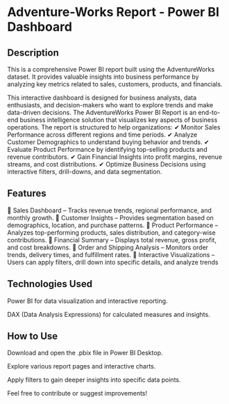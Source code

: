 
# Adventure-Works Report - Power BI Dashboard



## Description

This is a comprehensive Power BI report built using the AdventureWorks dataset. It provides valuable insights into business performance by analyzing key metrics related to sales, customers, products, and financials.

This interactive dashboard is designed for business analysts, data enthusiasts, and decision-makers who want to explore trends and make data-driven decisions.
The AdventureWorks Power BI Report is an end-to-end business intelligence solution that visualizes key aspects of business operations. The report is structured to help organizations:
✔ Monitor Sales Performance across different regions and time periods.
✔ Analyze Customer Demographics to understand buying behavior and trends.
✔ Evaluate Product Performance by identifying top-selling products and revenue contributors.
✔ Gain Financial Insights into profit margins, revenue streams, and cost distributions.
✔ Optimize Business Decisions using interactive filters, drill-downs, and data segmentation.

## Features
🔹 Sales Dashboard – Tracks revenue trends, regional performance, and monthly growth.
🔹 Customer Insights – Provides segmentation based on demographics, location, and purchase patterns.
🔹 Product Performance – Analyzes top-performing products, sales distribution, and category-wise contributions.
🔹 Financial Summary – Displays total revenue, gross profit, and cost breakdowns.
🔹 Order and Shipping Analysis – Monitors order trends, delivery times, and fulfillment rates.
🔹 Interactive Visualizations – Users can apply filters, drill down into specific details, and analyze trends

## Technologies Used
Power BI for data visualization and interactive reporting.

DAX (Data Analysis Expressions) for calculated measures and insights.


## How to Use
Download and open the .pbix file in Power BI Desktop.

Explore various report pages and interactive charts.

Apply filters to gain deeper insights into specific data points.

Feel free to contribute or suggest improvements! 
